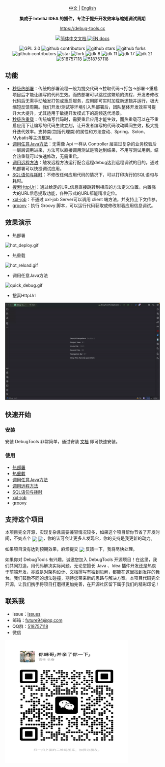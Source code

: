 <br/>

<p align="center">
    <a href="https://github.com/java-hot-deploy/debug-tools/blob/main/README.md">
      中文
    </a>
    |
    <a href="https://github.com/java-hot-deploy/debug-tools/blob/main/README-en.md" >
      English
    </a>
</p>

<p align="center">
  <strong>集成于 IntelliJ IDEA 的插件，专注于提升开发效率与缩短调试周期</strong>
</p>

<p align="center">
  <a target="_blank" href="https://debug-tools.cc">https://debug-tools.cc</a>
</p>

<p align="center">
    <a href="https://debug-tools.cc">
      <img src="https://img.shields.io/badge/文档-简体中文-blue.svg" alt="简体中文文档" />
    </a>
    <a href="https://debug-tools.cc/en" >
      <img src="https://img.shields.io/badge/Document-English-blue.svg" alt="EN docs" />
    </a>
</p>

<p align="center">
    <img src="https://img.shields.io/badge/License-GPL%203.0-blue.svg?label=license" alt="GPL 3.0" />
    <img src="https://img.shields.io/jetbrains/plugin/d/24463?style=flat&color=blue" alt="github contributors"/>
    <img src="https://img.shields.io/github/stars/java-hot-deploy/debug-tools.svg?style=flat&label=stars" alt="github stars"/>
    <img src="https://img.shields.io/github/forks/java-hot-deploy/debug-tools.svg?style=flat&label=forks" alt="github forks"/>
    <img src="https://img.shields.io/github/contributors/java-hot-deploy/debug-tools.svg?style=flat&label=contributors&color=blue" alt="github contributors"/>
    <img src='https://gitee.com/future94/debug-tools/badge/star.svg?theme=dark' alt='star' />
    <img src='https://gitee.com/future94/debug-tools/badge/fork.svg?theme=dark' alt='fork' />
    <img src="https://img.shields.io/badge/JDK-8-blue.svg" alt="jdk 8" />
    <img src="https://img.shields.io/badge/JDK-11-blue.svg" alt="jdk 11" />
    <img src="https://img.shields.io/badge/JDK-17-blue.svg" alt="jdk 17" />
    <img src="https://img.shields.io/badge/JDK-21-blue.svg" alt="jdk 21" />
    <img src="https://img.shields.io/badge/QQ群-518757118-blue.svg" alt="518757118" />
    <img src="https://img.shields.io/badge/Email-future94@qq.com-blue.svg" alt="518757118" />
</p>

## 功能

- [秒级热部署](https://debug-tools.cc/guide/hot-deploy.html)：传统的部署流程一般为提交代码->拉取代码->打包->部署->重启项目后才能让编写的代码生效。而热部署可以跳过这繁琐的流程，开发者修改代码后无需手动触发打包或重启服务，应用即可实时加载新逻辑并运行，极大缩短反馈周期。我们开发/测试等环境引入热部署后，团队整体开发效率可提升大大提升，尤其适用于敏捷开发模式下的高频迭代场景。
- [秒级热重载](https://debug-tools.cc/guide/hot-reload.html)：传统编写代码时，需要重启应用才能生效，而热重载可以在不重启应用下让编写的代码生效立刻，让开发者编写的代码改动瞬间生效，极大提升迭代效率。支持类(包括代理类)的属性和方法变动、Spring、Solon、Mybatis等主流框架。
- [调用任意Java方法](https://debug-tools.cc/guide/attach-local.html)：无需像 Api 一样从 Controller 层进过复杂的业务校验后一层层调用进来，方法可以直接调用测试是否达到结果，不用写测试用例。结合热重载可以快速修改，无需重启。
- [调用远程方法](https://debug-tools.cc/guide/attach-remote.html)：触发远程方法运行配合远程debug达到远程调试的目的，通过热部署可以快捷调试应用。
- [SQL语句与耗时](https://debug-tools.cc/guide/sql.html)：不修改任何应用代码的情况下，可以打印执行的SQL语句与耗时。
- [搜索HttpUrl](https://www.debug-tools.cc/guide/search-http.html)：通过给定的URL信息直接跳转到相应的方法定义位置。内置强大的URL信息提取功能，各种形式的URL都能精准定位。
- [xxl-job](https://debug-tools.cc/guide/xxl-job.html)：不通过 xxl-job Server可以调用 client 端方法，并支持上下文传参。
- [groovy](https://debug-tools.cc/guide/groovy-execute.html)：执行 Groovy 脚本，可以运行代码获取或修改附着应用信息调试。

## 效果演示

- 热部署

![hot_deploy.gif](/images/gif/hot_deploy.gif)

- 热重载

![hot_reload.gif](/images/gif/hot_reload.gif)

- 调用任意Java方法

![quick_debug.gif](/images/gif/quick_debug.gif)

- 搜索HttpUrl

![search_url.gif](/images/gif/search_url.gif)

## 快速开始

### 安装

安装 DebugTools 非常简单，通过安装 [文档](https://debug-tools.cc/guide/install.html#install-plugin) 即可快速安装。

### 使用

- [热部署](https://debug-tools.cc/guide/hot-deploy.html)
- [热重载](https://debug-tools.cc/guide/hot-reload.html)
- [调用任意Java方法](https://debug-tools.cc/guide/attach-local.html)
- [调用远程方法](https://debug-tools.cc/guide/attach-remote.html)
- [SQL语句与耗时](https://debug-tools.cc/guide/sql.html)
- [xxl-job](https://debug-tools.cc/guide/xxl-job.html)
- [groovy](https://debug-tools.cc/guide/groovy-execute.html)

## 支持这个项目

本项目完全开源，实现复杂且需要兼容情况较多，如果这个项目帮你节省了开发时间，不妨点个 <a target="_blank" href="https://github.com/java-hot-deploy/debug-tools"><img src="https://img.shields.io/github/stars/java-hot-deploy/debug-tools?style=flat&logo=GitHub" style="display: inline-block; vertical-align: middle;" /></a> <a target="_blank" href="https://gitee.com/future94/debug-tools"><img src="https://gitee.com/future94/debug-tools/badge/star.svg?theme=dark" style="display: inline-block; vertical-align: middle;" /></a>，你的认可会让更多人发现它，你的支持是我更新的动力。

如果项目没有达到预期效果，麻烦提交 <a target="_blank" href="https://github.com/java-hot-deploy/debug-tools/issues"><img src="https://img.shields.io/github/issues-closed/java-hot-deploy/debug-tools?style=flat&logo=github" style="display: inline-block; vertical-align: middle;" /></a> 反馈一下，我将尽快处理。

如果你对 DebugTools 有兴趣，诚邀您加入 DebugTools 开源项目！在这里，我们共同打造，用代码解决实际问题。无论您擅长 Java 、Idea 插件开发还是热衷于前端开发，亦或是对架构设计、文档撰写有独到见解，都能在这里找到发挥的舞台。我们鼓励不同的想法碰撞，期待您带来新的思路与解决方案。本项目代码完全开源，让我们携手将项目打磨得更加完善，在开源社区留下属于我们的精彩印记！

## 联系我

- Issue：[issues](https://github.com/java-hot-deploy/debug-tools/issues)
- 邮箱：[future94@qq.com](mailto:future94@qq.com)
- QQ群：[518757118](https://qm.qq.com/cgi-bin/qm/qr?k=ztAKCGYQkhbTnwlgcumIUbEKOtbJTQ4h&jump_from=webapi&authKey=uLgjTI6vb2aVmmQF3hKRmTSLCJlO6ku0scrmMXWaHagtO3aztN+ZJMOs7xeHNuKO)
- 微信

<img src="images/wechat.png" width="400" height="400" v-zoom  alt=""/>